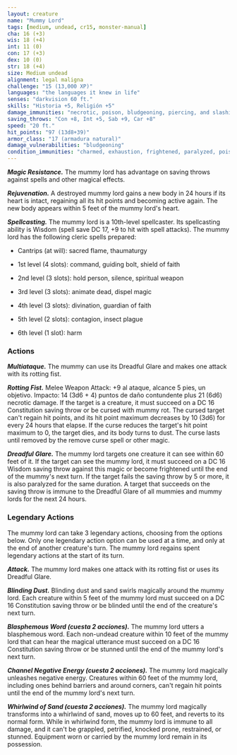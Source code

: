 ```yaml
---
layout: creature
name: "Mummy Lord"
tags: [medium, undead, cr15, monster-manual]
cha: 16 (+3)
wis: 18 (+4)
int: 11 (0)
con: 17 (+3)
dex: 10 (0)
str: 18 (+4)
size: Medium undead
alignment: legal maligna
challenge: "15 (13,000 XP)"
languages: "the languages it knew in life"
senses: "darkvision 60 ft."
skills: "Historia +5, Religión +5"
damage_immunities: "necrotic, poison, bludgeoning, piercing, and slashing from nonmagical weapons"
saving_throws: "Con +8, Int +5, Sab +9, Car +8"
speed: "20 ft."
hit_points: "97 (13d8+39)"
armor_class: "17 (armadura natural)"
damage_vulnerabilities: "bludgeoning"
condition_immunities: "charmed, exhaustion, frightened, paralyzed, poisoned"
---
```


***Magic Resistance.*** The mummy lord has advantage on saving throws against spells and other magical effects.

***Rejuvenation.*** A destroyed mummy lord gains a new body in 24 hours if its heart is intact, regaining all its hit points and becoming active again. The new body appears within 5 feet of the mummy lord's heart.

***Spellcasting.*** The mummy lord is a 10th-level spellcaster. Its spellcasting ability is Wisdom (spell save DC 17, +9 to hit with spell attacks). The mummy lord has the following cleric spells prepared:

* Cantrips (at will): sacred flame, thaumaturgy

* 1st level (4 slots): command, guiding bolt, shield of faith

* 2nd level (3 slots): hold person, silence, spiritual weapon

* 3rd level (3 slots): animate dead, dispel magic

* 4th level (3 slots): divination, guardian of faith

* 5th level (2 slots): contagion, insect plague

* 6th level (1 slot): harm

### Actions

***Multiataque.*** The mummy can use its Dreadful Glare and makes one attack with its rotting fist.

***Rotting Fist.*** Melee Weapon Attack: +9 al ataque, alcance 5 pies, un objetivo. Impacto: 14 (3d6 + 4) puntos de daño contundente plus 21 (6d6) necrotic damage. If the target is a creature, it must succeed on a DC 16 Constitution saving throw or be cursed with mummy rot. The cursed target can't regain hit points, and its hit point maximum decreases by 10 (3d6) for every 24 hours that elapse. If the curse reduces the target's hit point maximum to 0, the target dies, and its body turns to dust. The curse lasts until removed by the remove curse spell or other magic.

***Dreadful Glare.*** The mummy lord targets one creature it can see within 60 feet of it. If the target can see the mummy lord, it must succeed on a DC 16 Wisdom saving throw against this magic or become frightened until the end of the mummy's next turn. If the target fails the saving throw by 5 or more, it is also paralyzed for the same duration. A target that succeeds on the saving throw is immune to the Dreadful Glare of all mummies and mummy lords for the next 24 hours.

### Legendary Actions

The mummy lord can take 3 legendary actions, choosing from the options below. Only one legendary action option can be used at a time, and only at the end of another creature's turn. The mummy lord regains spent legendary actions at the start of its turn.

***Attack.*** The mummy lord makes one attack with its rotting fist or uses its Dreadful Glare.

***Blinding Dust.*** Blinding dust and sand swirls magically around the mummy lord. Each creature within 5 feet of the mummy lord must succeed on a DC 16 Constitution saving throw or be blinded until the end of the creature's next turn.

***Blasphemous Word (cuesta 2 acciones).*** The mummy lord utters a blasphemous word. Each non-undead creature within 10 feet of the mummy lord that can hear the magical utterance must succeed on a DC 16 Constitution saving throw or be stunned until the end of the mummy lord's next turn.

***Channel Negative Energy (cuesta 2 acciones).*** The mummy lord magically unleashes negative energy. Creatures within 60 feet of the mummy lord, including ones behind barriers and around corners, can't regain hit points until the end of the mummy lord's next turn.

***Whirlwind of Sand (cuesta 2 acciones).*** The mummy lord magically transforms into a whirlwind of sand, moves up to 60 feet, and reverts to its normal form. While in whirlwind form, the mummy lord is immune to all damage, and it can't be grappled, petrified, knocked prone, restrained, or stunned. Equipment worn or carried by the mummy lord remain in its possession.